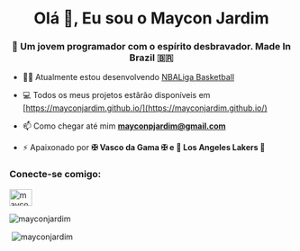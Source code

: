 <h1 align="center">Olá 👋, Eu sou o Maycon Jardim</h1>
<h3 align="center">🔭 Um jovem programador com o espírito desbravador. Made In Brazil 🇧🇷</h3>

- 👨‍💻 Atualmente estou desenvolvendo [NBALiga Basketball](https://github.com/mayconjardim/NBALigaSimulation)

- 💻 Todos os meus projetos estãrão disponíveis em [https://mayconjardim.github.io/](https://mayconjardim.github.io/)

- 📫 Como chegar até mim **mayconpjardim@gmail.com**

- ⚡ Apaixonado por **✠ Vasco da Gama ✠ e 🏀 Los Angeles Lakers 🏀**

<h3 align="left">Conecte-se comigo:</h3>
<p align="left">
<a href="https://linkedin.com/in/mayconjardim" target="blank"><img align="center" src="https://raw.githubusercontent.com/rahuldkjain/github-profile-readme-generator/master/src/images/icons/Social/linked-in-alt.svg" alt="mayconjardim" height="30" width="40" /></a>


</p>

<p><img align="center" src="https://github-readme-stats-git-masterrstaa-rickstaa.vercel.app/api/top-langs?username=mayconjardim&show_icons=true&locale=en&layout=compact&theme=radical" alt="mayconjardim" /></p>

<p>&nbsp;<img align="center" src="https://github-readme-stats-git-masterrstaa-rickstaa.vercel.app/api?username=mayconjardim&show_icons=true&locale=en&theme=radical&rank_icon=github" alt="mayconjardim" /></p>


